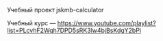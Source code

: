 Учебный проект jskmb-calculator

Учебный курс — https://www.youtube.com/playlist?list=PLcvhF2Wqh7DPD5sRK3lw4bjBsKdgY2bPi
